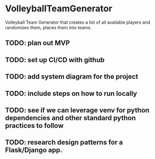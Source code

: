 # VolleyballTeamGenerator
Volleyball Team Generator that creates a list of all available players and randomizes them, places them into teams.

## TODO: plan out MVP

## TODO: set up CI/CD with github
## TODO: add system diagram for the project

## TODO: include steps on how to run locally

## TODO: see if we can leverage venv for python dependencies and other standard python practices to follow

## TODO: research design patterns for a Flask/Django app.





